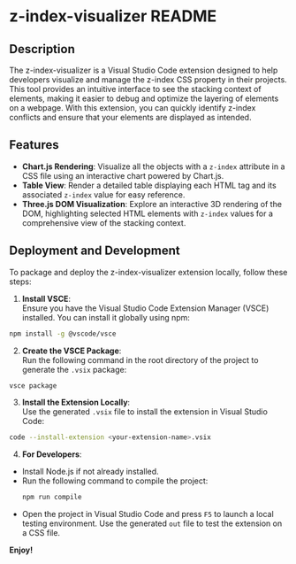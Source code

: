 # z-index-visualizer README

## Description

The z-index-visualizer is a Visual Studio Code extension designed to help developers visualize and manage the z-index CSS property in their projects. This tool provides an intuitive interface to see the stacking context of elements, making it easier to debug and optimize the layering of elements on a webpage. With this extension, you can quickly identify z-index conflicts and ensure that your elements are displayed as intended.

## Features

- **Chart.js Rendering**: Visualize all the objects with a `z-index` attribute in a CSS file using an interactive chart powered by Chart.js.
- **Table View**: Render a detailed table displaying each HTML tag and its associated `z-index` value for easy reference.
- **Three.js DOM Visualization**: Explore an interactive 3D rendering of the DOM, highlighting selected HTML elements with `z-index` values for a comprehensive view of the stacking context.

## Deployment and Development

To package and deploy the z-index-visualizer extension locally, follow these steps:

1. **Install VSCE**:  
  Ensure you have the Visual Studio Code Extension Manager (VSCE) installed. You can install it globally using npm:  
  ```bash
  npm install -g @vscode/vsce
  ```

2. **Create the VSCE Package**:  
  Run the following command in the root directory of the project to generate the `.vsix` package:  
  ```bash
  vsce package
  ```

3. **Install the Extension Locally**:  
  Use the generated `.vsix` file to install the extension in Visual Studio Code:  
  ```bash
  code --install-extension <your-extension-name>.vsix
  ```

4. **For Developers**:  
  - Install Node.js if not already installed.
  - Run the following command to compile the project:  
    ```bash
    npm run compile
    ```
  - Open the project in Visual Studio Code and press `F5` to launch a local testing environment. Use the generated `out` file to test the extension on a CSS file.

**Enjoy!**
